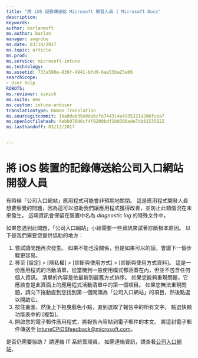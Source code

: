 ```yaml
---
title: "將 iOS 記錄傳送給 Microsoft 開發人員 | Microsoft Docs"
description: 
keywords: 
author: barlanmsft
ms.author: barlan
manager: angrobe
ms.date: 03/10/2017
ms.topic: article
ms.prod: 
ms.service: microsoft-intune
ms.technology: 
ms.assetid: 733a590e-836f-4941-bfd9-6ae53ba25e06
searchScope:
- User help
ROBOTS: 
ms.reviewer: esmich
ms.suite: ems
ms.custom: intune-enduser
translationtype: Human Translation
ms.sourcegitcommit: 1ba0dab35e0da6cfe744314a4935221a206fcea7
ms.openlocfilehash: 4abb070d6cf4f8200bdf1b9380ade7db81535622
ms.lasthandoff: 03/13/2017


---
```


# <a name="send-logs-to-the-company-portal-developers-for-ios-devices"></a>將 iOS 裝置的記錄傳送給公司入口網站開發人員

有時候「公司入口網站」應用程式可能會非預期地關閉。 這是應用程式開發人員想要察覺的問題，因為這可以協助我們讓應用程式獲得改善，並防止此類情況在未來發生。 這項資訊會保留在裝置中名為 _diagnostic log_ 的特殊文件中。

如果您遇到此問題，「公司入口網站」小組需要一些資訊來試著診斷根本原因。 以下是我們需要您提供協助的地方︰

1.    嘗試讓問題再次發生。 如果不能也沒關係，但是如果可以的話，會讓下一個步驟更容易。
2.    移至 [設定]  >  [隱私權]  >  [診斷與使用方式]  >  [診斷與使用方式資料]。 這是一份應用程式的活動清單，從當機到一般使用模式都涵蓋在內，但並不包含任何個人資訊。 清單的內容是依最新到最舊方式排序。 如果您能夠重現問題，它應該會是此頁面上的應用程式活動清單中的第一個項目。 如果您無法重現問題，請向下捲動直到您找到第一個開頭為「公司入口網站」的項目，然後點選以開啟它。
3.    按住畫面，然後上下拖曳藍色小點，直到選取了報告中的所有文字。 點選快顯功能表中的 [複製]。
4.    開啟您的電子郵件應用程式，將報告內容貼到電子郵件的本文。 將這封電子郵件傳送至 <a href="mailto:IntuneCPiOSfeedback@microsoft.com?subject=My Company Portal App Closed Unexpectedly&body=Press and hold, then paste your copied Company Portal app logs here.">IntuneCPiOSfeedback@microsoft.com</a>。

是否仍需要協助？ 請連絡 IT 系統管理員。 如需連絡資訊，請查看[公司入口網站](http://portal.manage.microsoft.com)。

